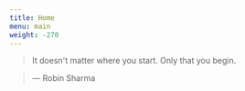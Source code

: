 ```yaml
---
title: Home
menu: main
weight: -270
---
```


> It doesn't matter where you start. Only that you begin.

> — Robin Sharma
